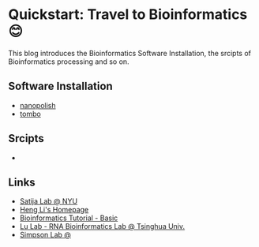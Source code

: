 # Quickstart: Travel to Bioinformatics :blush:

This blog introduces the Bioinformatics Software Installation, the srcipts of Bioinformatics processing and so on.


## Software Installation

- [nanopolish](https://github.com/guangzhaocs/bioinformatics-starter/blob/main/0_Software/3_Nanopolish.md)
- [tombo](https://github.com/guangzhaocs/bioinformatics-starter/blob/main/0_Software/4_Tombo.md)

## Srcipts

- 


## Links
- [Satija Lab @ NYU](https://satijalab.org/)
- [Heng Li's Homepage](http://www.liheng.org/)
- [Bioinformatics Tutorial - Basic](https://lulab2.gitbook.io/teaching/)
- [Lu Lab - RNA Bioinformatics Lab @ Tsinghua Univ.](https://www.ncrnalab.org/home/)
- [Simpson Lab @ ](https://simpsonlab.github.io/)
